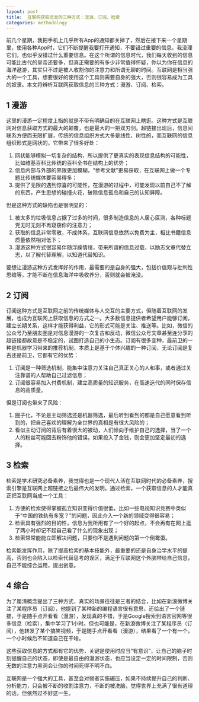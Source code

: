 ```yaml
---
layout: post
title:  互联网获取信息的三种方式：漫游、订阅、检索
categories: methodology
---
```


前几个星期，我把手机上几乎所有App的通知都关掉了，然后在接下来一个星期里，使用各种App时，它们不断提醒我要打开通知，不要错过重要的信息。我没理它们，也似乎没错过什么重要信息。在这个所谓的信息时代，我们每天收到的信息可能比古代的皇帝还要多，但真正需要的有多少非常值得怀疑，你以为你在信息的海洋遨游，其实只不过是被人收割你的注意力和所谓无聊的时间。互联网是相当强大的一个工具，想要很好的使用这个工具则需要自身的强大，否则很容易成为工具的奴隶。本文将辨析互联网获取信息的三种方式：漫游、订阅、检索。

## 1 漫游

这里的漫游一定程度上指的就是不带有明确目的在互联网上瞎逛。这种方式是互联网对信息获取方式的最大的颠覆，也是最大的一把双刃剑。超链接出现后，信息间联系方便而无限扩展，传统的信息组织方式大多是线性、树性的，而互联网的信息组织形式是网状的，它带来了很多好处：

1. 网状能够模拟一切复杂的结构，所以提供了更真实的表现信息结构的可能性，比如维基百科比传统的百科全书在结构上的优势；
2. 信息内部与外部的界限更加模糊，“参考文献”更易获取，在互联网上做一个专题比传统媒体要容易得多；
3. 提供了无限的遇到惊喜的可能性，在漫游的过程中，可能发现以前自己不了解的东西，产生思想的碰撞火花，破除信息孤岛和自己的认知屏障。

但是这种方式的缺陷也是很明显的：

1. 被太多的垃圾信息占据了过多的时间，很多制造信息的人居心叵测，各种标题党无时无刻不再窥窃你的注意力；
2. 获取的信息非常零散，不成体系，互联网信息依然以免费为主，相比书籍信息质量依然相对低下；
3. 漫游这种方式很容易伴随浮躁情绪，带来所谓的信息过载，以励志文章代替立志，以了解代替理解，以知道代替知识。

要想让漫游这种方式发挥好的作用，最需要的是自身的强大，包括价值观与批判性思维等，才能不断在信息海洋中吸收养分，否则就会被淹没。

## 2 订阅

订阅这种方式是互联网之前的传统媒体与人交互的主要方式，但随着互联网的发展，也成为互联网上获取信息的方式之一。大多数信息提供者希望用户能够订阅，建立长期关系，这样才能获得利益，它的形式可能是关注、推送等。比如，微信的公众号乃至朋友圈是对信息漫游的一次复古和反动，微信公众号文章甚至连分享的超链接都故意是不稳定的，试图打造自己的小生态。订阅有很多变种，最前卫的一种是机器学习带来的推荐机制，本质上是基于个体兴趣的一种订阅，无论订阅是复古还是前卫，它都有它的优势：

1. 订阅是一种筛选机制，能集中注意力关注自己真正关心的人和事，或者通过关注靠谱的人帮助自己过滤信息；
2. 订阅很容易加入付费机制，建立高质量的知识服务，在高速迭代的同时保存信息的高质量。

但是订阅也带来了风险：

1. 圈子化，不论是主动筛选还是机器筛选，最后听到看到的都是自己愿意看到听到的，把自己喜欢的理解为全世界的真相是有很大风险的；
2. 看似主动订阅的背后有着很大的被动，人们倾向于维护自己的选择，当了一个人的粉丝可能回去粉饰他的错误，如果投入了金钱，则会更加坚定最初的选择。

## 3 检索

检索是学术研究必备素养，我觉得也是一个现代人活在互联网时代的必备素养，搜索引擎是互联网上超链接之后最伟大的发明。通过检索，一个获取信息的人才能真正把互联网当成一个工具：

1. 方便的检索使得掌握孤立知识变得价值很低，比如一些电视知识竞赛中类似于“中国的铁轨有多宽？”的问题，因此介入一个新的领域变得很容易；
2. 检索具有强烈的目的性，信息为我所用有了一个好的起点，不会再有在网上逛了两小时却记不起自己看了什么的现象出现；
3. 检索常常能能立即解决问题，只要你不是遇到问题的第一个倒霉蛋。

检索能发挥作用，除了提高检索的基本技能外，最重要的还是自身治学水平的提高，否则也会陷入以检索代替思考的误区，满足于互联网这个外脑带给自己信息，自己不能综合运用，提出创意。

## 4 综合

为了厘清概念提出了三种方式，真实的场景往往是三者的结合，比如在新浪微博关注了某程序员（订阅），他提到了某种新的编程语言很有意思，还给出了一个链接，于是随手点开看看（漫游），发现真的不错，于是Google搜索到语言官网等很多信息（检索），集中学习了1小时。但也可能是，在新浪微博关注了某程序员（订阅），他转发了某个搞笑视频，于是随手点开看看（漫游），结果看了一个有一个，一个小时候后不知道自己在干啥。

这些获取信息的方式都有它的优势，关键是使用时应当“有意识”，让自己的脑子时刻提醒自己的状态，即使是最自由的漫游状态，也应当设定一定的时间限制，否则无数的注意力黑洞会让你的时间死得不明不白。

互联网是一个强大的工具，甚至会对弱者实施碾压，如果不持续提升自己的判断、分析能力，只会被不断的收割注意力，不断的被洗脑，觉得世界上充满了很有道理的话，但依然过不好这一生。



